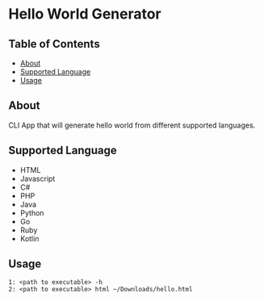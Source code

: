 # **Hello World Generator**

## Table of Contents

- [About](#about)
- [Supported Language](#supported-language)
- [Usage](#usage)

## About

CLI App that will generate hello world from different supported languages.

## Supported Language

- HTML
- Javascript
- C#
- PHP
- Java
- Python
- Go
- Ruby
- Kotlin

## Usage

``` Terminal
1: <path to executable> -h
2: <path to executable> html ~/Downloads/hello.html
```
